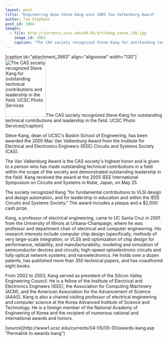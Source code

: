```yaml
---
layout: post
title: "Engineering dean Steve Kang wins 2005 Van Valkenburg Award"
author: Tim Stephens
post_id: 3864
images:
  - file: http://currents.ucsc.edu/04-05/art/kang_steve.130.jpg
    image_id: 3863
    caption: "The CAS society recognized Steve Kang for outstanding technical contributions and leadership in the field. UCSC Photo Services"
---
```


[caption id="attachment_3863" align="alignnone" width="130"]<a href="http://localhost/mysite/wp-content/uploads/2005/05/kang_steve.130.jpg"><img class="size-full wp-image-3863" src="http://localhost/mysite/wp-content/uploads/2005/05/kang_steve.130.jpg" alt="The CAS society recognized Steve Kang for outstanding technical contributions and leadership in the field. UCSC Photo Services" width="130" height="183" /></a>The CAS society recognized Steve Kang for outstanding technical contributions and leadership in the field. UCSC Photo Services[/caption]
<a name="content" id="content"></a>
<p>
  Steve Kang, dean of UCSC's Baskin School of Engineering, has been awarded the 2005 Mac Van Valkenburg Award from the Institute for Electrical and Electronics Engineers (IEEE) Circuits and Systems Society (CAS).
</p>
<p>
  The Van Valkenburg Award is the CAS society's highest honor and is given to a person who has made outstanding technical contributions in a field within the scope of the society and demonstrated outstanding leadership in the field. Kang received the award at the 2005 IEEE International Symposium on Circuits and Systems in Kobe, Japan, on May 25.
</p>
<p>
  The society recognized Kang "for fundamental contributions to VLSI design and design automation, and for leadership in education and within the IEEE Circuits and Systems Society." The award includes a plaque and a $2,000 cash prize.
</p>
<p>
  Kang, a professor of electrical engineering, came to UC Santa Cruz in 2001 from the University of Illinois at Urbana-Champaign, where he was professor and department chair of electrical and computer engineering. His research interests include computer chip design (specifically, methods of very large-scale integration, or VLSI) and optimization of chip design for performance, reliability, and manufacturability; modeling and simulation of semiconductor devices and circuits; high-speed optoelectronic circuits and fully optical network systems; and nanoelectronics. He holds over a dozen patents, has published more than 350 technical papers, and has coauthored eight books.
</p>
<p>
  From 2002 to 2003, Kang served as president of the Silicon Valley Engineering Council. He is a fellow of the Institute of Electrical and Electronics Engineers (IEEE), the Association for Computing Machinery (ACM), and the American Association for the Advancement of Science (AAAS). Kang is also a chaired visiting professor of electrical engineering and computer science at the Korea Advanced Institute of Science and Technology. He is a foreign member of the National Academy of Engineering of Korea and the recipient of numerous national and international awards and honors.
</p>
[source](http://www1.ucsc.edu/currents/04-05/05-30/awards-kang.asp "Permalink to awards-kang")
